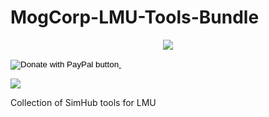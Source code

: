 # MogCorp-LMU-Tools-Bundle
<p align="center">
<img src = "https://www.paypalobjects.com/en_US/i/btn/btn_donateCC_LG.gif" />
<a href = "https://www.paypal.com/donate/?business=V4AQ5FUGX8PUW&no_recurring=1&item_name=%27Persistent+Mediocrity+Since+Breakfast%27&currency_code=GBP" targt = "_blank" />

<form action="https://www.paypal.com/donate" method="post" target="_top">
<input type="hidden" name="business" value="V4AQ5FUGX8PUW" />
<input type="hidden" name="no_recurring" value="1" />
<input type="hidden" name="item_name" value="'Relentless Mediocrity Since Breakfast'" />
<input type="hidden" name="currency_code" value="GBP" />
<input type="image" src="https://www.paypalobjects.com/en_GB/i/btn/btn_donate_LG.gif" border="0" name="submit" title="PayPal - The safer, easier way to pay online!" alt="Donate with PayPal button" />
<img alt="" border="0" src="https://www.paypal.com/en_GB/i/scr/pixel.gif" width="1" height="1" />
</form>

</p>

[![](https://www.paypalobjects.com/en_US/i/btn/btn_donateCC_LG.gif)](https://www.paypal.com/donate/?business=V4AQ5FUGX8PUW&no_recurring=1&item_name=%27Persistent+Mediocrity+Since+Breakfast%27&currency_code=GBP)

Collection of SimHub tools for LMU
